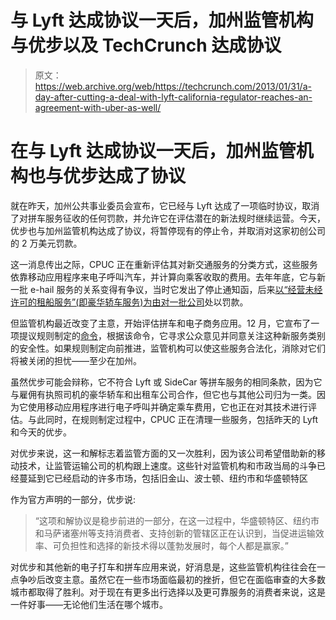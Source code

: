 # 与 Lyft 达成协议一天后，加州监管机构与优步以及 TechCrunch 达成协议

> 原文：<https://web.archive.org/web/https://techcrunch.com/2013/01/31/a-day-after-cutting-a-deal-with-lyft-california-regulator-reaches-an-agreement-with-uber-as-well/>

# 在与 Lyft 达成协议一天后，加州监管机构也与优步达成了协议

就在昨天，加州公共事业委员会宣布，它已经与 Lyft 达成了一项临时协议，取消了对拼车服务征收的任何罚款，并允许它在评估潜在的新法规时继续运营。今天，优步也与加州监管机构达成了协议，将暂停现有的停止令，并取消对这家初创公司的 2 万美元罚款。

这一消息传出之际，CPUC 正在重新评估其对新交通服务的分类方式，这些服务依靠移动应用程序来电子呼叫汽车，并计算向乘客收取的费用。去年年底，它与新一批 e-hail 服务的关系变得有争议，当时它发出了停止通知函，后来[以“经营未经许可的租船服务”(即豪华轿车服务)为由对一批公司](https://web.archive.org/web/20221204165538/https://beta.techcrunch.com/2012/11/14/cpuc-uber-lyft-sidecar-citations/)处以罚款。

但监管机构最近改变了主意，开始评估拼车和电子商务应用。12 月，它宣布了一项提议规则制定的[命令](https://web.archive.org/web/20221204165538/http://www.cpuc.ca.gov/PUC/transportation/Passengers/CarrierInvestigations/CPUC_Proposes_to_Evaluate_Ridesharing_Services_Via_New_Proceeding.htm)，根据该命令，它寻求公众意见并同意关注这种新服务类别的安全性。如果规则制定向前推进，监管机构可以使这些服务合法化，消除对它们将被关闭的担忧——至少在加州。

虽然优步可能会辩称，它不符合 Lyft 或 SideCar 等拼车服务的相同条款，因为它与雇佣有执照司机的豪华轿车和出租车公司合作，但它也与其他公司归为一类。因为它使用移动应用程序进行电子呼叫并确定乘车费用，它也正在对其技术进行评估。与此同时，在规则制定过程中，CPUC 正在清理一些服务，包括昨天的 Lyft 和今天的优步。

对优步来说，这一和解标志着监管方面的又一次胜利，因为该公司希望借助新的移动技术，让监管运输公司的机构跟上速度。这些针对监管机构和市政当局的斗争已经蔓延到它已经启动的许多市场，包括旧金山、波士顿、纽约市和华盛顿特区

作为官方声明的一部分，优步说:

> “这项和解协议是稳步前进的一部分，在这一过程中，华盛顿特区、纽约市和马萨诸塞州等支持消费者、支持创新的管辖区正在认识到，当促进运输效率、可负担性和选择的新技术得以蓬勃发展时，每个人都是赢家。”

对优步和其他新的电子打车和拼车应用来说，好消息是，这些监管机构往往会在一点争吵后改变主意。虽然它在一些市场面临最初的挫折，但它在面临审查的大多数城市都取得了胜利。对于现在有更多出行选择以及更可靠服务的消费者来说，这是一件好事——无论他们生活在哪个城市。